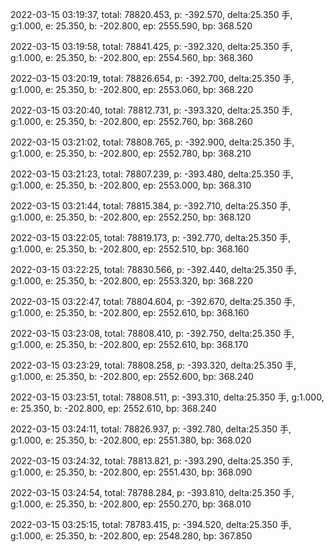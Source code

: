2022-03-15 03:19:37, total: 78820.453, p: -392.570, delta:25.350 手, g:1.000, e: 25.350, b: -202.800, ep: 2555.590, bp: 368.520

2022-03-15 03:19:58, total: 78841.425, p: -392.320, delta:25.350 手, g:1.000, e: 25.350, b: -202.800, ep: 2554.560, bp: 368.360

2022-03-15 03:20:19, total: 78826.654, p: -392.700, delta:25.350 手, g:1.000, e: 25.350, b: -202.800, ep: 2553.060, bp: 368.220

2022-03-15 03:20:40, total: 78812.731, p: -393.320, delta:25.350 手, g:1.000, e: 25.350, b: -202.800, ep: 2552.760, bp: 368.260

2022-03-15 03:21:02, total: 78808.765, p: -392.900, delta:25.350 手, g:1.000, e: 25.350, b: -202.800, ep: 2552.780, bp: 368.210

2022-03-15 03:21:23, total: 78807.239, p: -393.480, delta:25.350 手, g:1.000, e: 25.350, b: -202.800, ep: 2553.000, bp: 368.310

2022-03-15 03:21:44, total: 78815.384, p: -392.710, delta:25.350 手, g:1.000, e: 25.350, b: -202.800, ep: 2552.250, bp: 368.120

2022-03-15 03:22:05, total: 78819.173, p: -392.770, delta:25.350 手, g:1.000, e: 25.350, b: -202.800, ep: 2552.510, bp: 368.160

2022-03-15 03:22:25, total: 78830.566, p: -392.440, delta:25.350 手, g:1.000, e: 25.350, b: -202.800, ep: 2553.320, bp: 368.220

2022-03-15 03:22:47, total: 78804.604, p: -392.670, delta:25.350 手, g:1.000, e: 25.350, b: -202.800, ep: 2552.610, bp: 368.160

2022-03-15 03:23:08, total: 78808.410, p: -392.750, delta:25.350 手, g:1.000, e: 25.350, b: -202.800, ep: 2552.610, bp: 368.170

2022-03-15 03:23:29, total: 78808.258, p: -393.320, delta:25.350 手, g:1.000, e: 25.350, b: -202.800, ep: 2552.600, bp: 368.240

2022-03-15 03:23:51, total: 78808.511, p: -393.310, delta:25.350 手, g:1.000, e: 25.350, b: -202.800, ep: 2552.610, bp: 368.240

2022-03-15 03:24:11, total: 78826.937, p: -392.780, delta:25.350 手, g:1.000, e: 25.350, b: -202.800, ep: 2551.380, bp: 368.020

2022-03-15 03:24:32, total: 78813.821, p: -393.290, delta:25.350 手, g:1.000, e: 25.350, b: -202.800, ep: 2551.430, bp: 368.090

2022-03-15 03:24:54, total: 78788.284, p: -393.810, delta:25.350 手, g:1.000, e: 25.350, b: -202.800, ep: 2550.270, bp: 368.010

2022-03-15 03:25:15, total: 78783.415, p: -394.520, delta:25.350 手, g:1.000, e: 25.350, b: -202.800, ep: 2548.280, bp: 367.850
